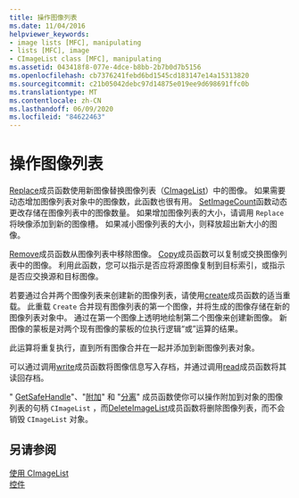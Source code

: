 ```yaml
---
title: 操作图像列表
ms.date: 11/04/2016
helpviewer_keywords:
- image lists [MFC], manipulating
- lists [MFC], image
- CImageList class [MFC], manipulating
ms.assetid: 043418f8-077e-4dce-b8bb-2b7b0d7b5156
ms.openlocfilehash: cb7376241febd6bd1545cd183147e14a15313820
ms.sourcegitcommit: c21b05042debc97d14875e019ee9d698691ffc0b
ms.translationtype: MT
ms.contentlocale: zh-CN
ms.lasthandoff: 06/09/2020
ms.locfileid: "84622463"
---
```

# <a name="manipulating-image-lists"></a>操作图像列表

[Replace](reference/cimagelist-class.md#replace)成员函数使用新图像替换图像列表（[CImageList](reference/cimagelist-class.md)）中的图像。 如果需要动态增加图像列表对象中的图像数，此函数也很有用。 [SetImageCount](reference/cimagelist-class.md#setimagecount)函数动态更改存储在图像列表中的图像数量。 如果增加图像列表的大小，请调用 `Replace` 将映像添加到新的图像槽。 如果减小图像列表的大小，则释放超出新大小的图像。

[Remove](reference/cimagelist-class.md#remove)成员函数从图像列表中移除图像。 [Copy](reference/cimagelist-class.md#copy)成员函数可以复制或交换图像列表中的图像。 利用此函数，您可以指示是否应将源图像复制到目标索引，或指示是否应交换源和目标图像。

若要通过合并两个图像列表来创建新的图像列表，请使用[create](reference/cimagelist-class.md#create)成员函数的适当重载。 此重载 `Create` 合并现有图像列表的第一个图像，并将生成的图像存储在新的图像列表对象中。 通过在第一个图像上透明地绘制第二个图像来创建新图像。 新图像的蒙板是对两个现有图像的蒙板的位执行逻辑“或”运算的结果。

此运算将重复执行，直到所有图像合并在一起并添加到新图像列表对象。

可以通过调用[write](reference/cimagelist-class.md#write)成员函数将图像信息写入存档，并通过调用[read](reference/cimagelist-class.md#read)成员函数将其读回存档。

" [GetSafeHandle](reference/cimagelist-class.md#getsafehandle)"、"[附加](reference/cimagelist-class.md#attach)" 和 "[分离](reference/cimagelist-class.md#detach)" 成员函数使你可以操作附加到对象的图像列表的句柄 `CImageList` ，而[DeleteImageList](reference/cimagelist-class.md#deleteimagelist)成员函数将删除图像列表，而不会销毁 `CImageList` 对象。

## <a name="see-also"></a>另请参阅

[使用 CImageList](using-cimagelist.md)<br/>
[控件](controls-mfc.md)
